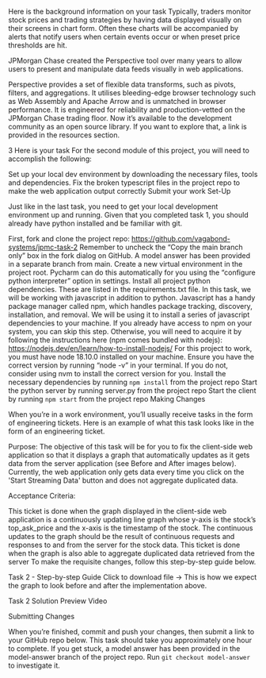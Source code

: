 Here is the background information on your task
Typically, traders monitor stock prices and trading strategies by having data displayed visually on their screens in chart form. Often these charts will be accompanied by alerts that notify users when certain events occur or when preset price thresholds are hit.

JPMorgan Chase created the Perspective tool over many years to allow users to present and manipulate data feeds visually in web applications.

Perspective provides a set of flexible data transforms, such as pivots, filters, and aggregations. It utilises bleeding-edge browser technology such as Web Assembly and Apache Arrow and is unmatched in browser performance. It is engineered for reliability and production-vetted on the JPMorgan Chase trading floor. Now it’s available to the development community as an open source library. If you want to explore that, a link is provided in the resources section.


3
Here is your task
For the second module of this project, you will need to accomplish the following:

Set up your local dev environment by downloading the necessary files, tools and dependencies.
Fix the broken typescript files in the project repo to make the web application output correctly
Submit your work
Set-Up

Just like in the last task, you need to get your local development environment up and running. Given that you completed task 1, you should already have python installed and be familiar with git.

First, fork and clone the project repo: https://github.com/vagabond-systems/jpmc-task-2
Remember to uncheck the “Copy the main branch only” box in the fork dialog on GitHub. A model answer has been provided in a separate branch from main.
Create a new virtual environment in the project root. Pycharm can do this automatically for you using the “configure python interpreter” option in settings.
Install all project python  dependencies. These are listed in the requirements.txt file.
In this task, we will be working with javascript in addition to python. Javascript has a handy package manager called npm, which handles package tracking, discovery, installation, and removal. We will be using it to install a series of javascript dependencies to your machine. If you already have access to npm on your system, you can skip this step. Otherwise, you will need to acquire it by following the instructions here (npm comes bundled with nodejs): https://nodejs.dev/en/learn/how-to-install-nodejs/
For this project to work, you must have node 18.10.0 installed on your machine. Ensure you have the correct version by running “node -v” in your terminal. If you do not, consider using nvm to install the correct version for you.
Install the necessary dependencies by running `npm install` from the project repo
Start the python server by running server.py from the project repo
Start the client by running `npm start` from the project repo
Making Changes

When you’re in a work environment, you’ll usually receive tasks in the form of engineering tickets.
Here is an example of what this task looks like in the form of an engineering ticket.

Purpose:
The objective of this task will be for you to fix the client-side web application so that it displays a graph that automatically updates as it gets data from the server application (see Before and After images below). Currently, the web application only gets data every time you click on the 'Start Streaming Data' button and does not aggregate duplicated data.

Acceptance Criteria:

This ticket is done when the graph displayed in the client-side web application is a continuously updating line graph whose y-axis is the stock’s top_ask_price and the x-axis is the timestamp of the stock. The continuous updates to the graph should be the result of continuous requests and responses to and from the server for the stock data.
This ticket is done when the graph is also able to aggregate duplicated data retrieved from the server
To make the requisite changes, follow this step-by-step guide below.


Task 2 - Step-by-step Guide
Click to download file →
This is how we expect the graph to look before and after the implementation above.


 


 

Task 2 Solution Preview Video

Submitting Changes

When you’re finished, commit and push your changes, then submit a link to your GitHub repo below. This task should take you approximately one hour to complete.
If you get stuck, a model answer has been provided in the model-answer branch of the project repo. Run `git checkout model-answer` to investigate it.
